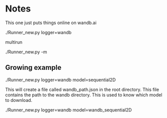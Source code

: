 # Notes

This one just puts things online on wandb.ai

./Runner_new.py logger=wandb

multirun

./Runner_new.py -m

## Growing example

./Runner_new.py logger=wandb model=sequential2D

This will create a file called wandb_path.json in the root directory. This file contains the path to the wandb directory.
This is used to know which model to download.

./Runner_new.py logger=wandb model=wandb_sequential2D


